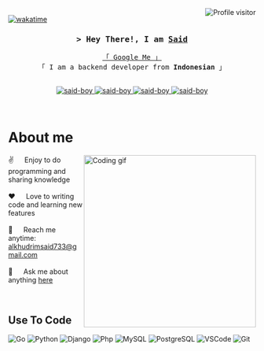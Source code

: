 
<a href="https://komarev.com/ghpvc/?username=said-boy">
  <img align="right" src="https://komarev.com/ghpvc/?username=said-boy&label=Visitors&color=0e75b6&style=flat" alt="Profile visitor" />
</a>


[![wakatime](https://wakatime.com/badge/user/eebb3dd8-d9b2-40de-9b88-6fd6cac99dbc.svg)](https://wakatime.com/@eebb3dd8-d9b2-40de-9b88-6fd6cac99dbc)

<!-- Intro  -->
<h3 align="center">
        <samp>&gt; Hey There!, I am
                <b><a target="_blank" href="https://said-boy.github.io/">Said</a></b>
        </samp>
</h3>


<p align="center"> 
  <samp>
    <a href="https://www.google.com/search?q=Muhammad+Said+Alkhudri">「 Google Me 」</a>
    <br>
    「 I am a backend developer from <b>Indonesian</b> 」
    <br>
    <br>
  </samp>
</p>

<p align="center">
 <a href="http://msaidalkhudri.my.id/" target="blank">
  <img src="https://img.shields.io/badge/Website-DC143C?style=for-the-badge&logo=medium&logoColor=white" alt="said-boy" />
 </a>
 <a href="https://www.linkedin.com/in/muhammad-said-alkhudri-7b4720234/" target="_blank">
  <img src="https://img.shields.io/badge/LinkedIn-0077B5?style=for-the-badge&logo=linkedin&logoColor=white" alt="said-boy"/>
 </a>
 <!-- <a href="http://msaidalkhudri.my.id/" target="_blank">
  <img src="https://img.shields.io/badge/dev.to-0A0A0A?style=for-the-badge&logo=dev.to&logoColor=white" alt="said-boy" />
 </a> -->
<!--  <a href="https://twitter.com/said-boy_dev" target="_blank">
  <img src="https://img.shields.io/badge/Twitter-1DA1F2?style=for-the-badge&logo=twitter&logoColor=white" />
 </a> -->
 <a href="https://www.instagram.com/_.saidboy_/" target="_blank">
  <img src="https://img.shields.io/badge/Instagram-fe4164?style=for-the-badge&logo=instagram&logoColor=white" alt="said-boy" />
 </a> 
 <a href="https://www.facebook.com/said.a.khudri.56/" target="_blank">
  <img src="https://img.shields.io/badge/Facebook-20BEFF?&style=for-the-badge&logo=facebook&logoColor=white" alt="said-boy"  />
  </a> 
</p>
<br />

<!-- About Section -->
 # About me
 
<p>
 <img align="right" width="350" src="/assets/programmer.gif" alt="Coding gif" />
  
 ✌️ &emsp; Enjoy to do programming and sharing knowledge <br/><br/>
 ❤️ &emsp; Love to writing code and learning new features<br/><br/>
 📧 &emsp; Reach me anytime: alkhudrimsaid733@gmail.com<br/><br/>
 💬 &emsp; Ask me about anything [here](https://github.com/said-boy/said-boy/issues)

</p>

<br/>

## Use To Code

![Go](https://img.shields.io/badge/Go-00ADD8?style=for-the-badge&logo=go&logoColor=white)
![Python](https://img.shields.io/badge/Python-14354C?style=for-the-badge&logo=python&logoColor=white)
![Django](https://img.shields.io/badge/Django-092E20?style=for-the-badge&logo=django&logoColor=white)
![Php](https://img.shields.io/badge/PHP-777BB4?style=for-the-badge&logo=php&logoColor=white)
![MySQL](https://img.shields.io/badge/MySQL-00000F?style=for-the-badge&logo=mysql&logoColor=white)
![PostgreSQL](https://img.shields.io/badge/PostgreSQL-316192?style=for-the-badge&logo=postgresql&logoColor=white)
![VSCode](https://img.shields.io/badge/Visual_Studio-0078d7?style=for-the-badge&logo=visual%20studio&logoColor=white)
![Git](https://img.shields.io/badge/Git-F05032?style=for-the-badge&logo=git&logoColor=white)
